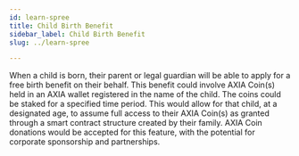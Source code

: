 ```yaml
---
id: learn-spree
title: Child Birth Benefit
sidebar_label: Child Birth Benefit
slug: ../learn-spree

---
```


When a child is born, their parent or legal guardian will be able to apply for a free birth benefit on their behalf. This benefit could involve AXIA Coin(s) held in an AXIA wallet registered in the name of the child. The coins could be staked for a specified time period. This would allow for that child, at a designated age, to assume full access to their AXIA Coin(s) as granted through a smart contract structure created by their family. AXIA Coin donations would be accepted for this feature, with the potential for corporate sponsorship and partnerships.

